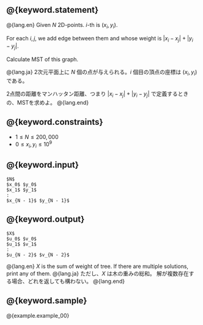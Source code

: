 ## @{keyword.statement}

@{lang.en}
Given $N$ 2D-points. $i$-th is $(x_i, y_i)$.

For each $i, j$, we add edge between them and whose weight is $|x_i - x_j| + |y_i - y_j|$.

Calculate MST of this graph.

@{lang.ja}
2次元平面上に $N$ 個の点が与えられる。$i$ 個目の頂点の座標は $(x_i, y_i)$ である。

2点間の距離をマンハッタン距離、つまり $|x_i - x_j| + |y_i - y_j|$ で定義するときの、MSTを求めよ。
@{lang.end}

## @{keyword.constraints}

- $1 \leq N \leq 200,000$
- $0 \leq x_i, y_i \leq 10^9$

## @{keyword.input}

~~~
$N$
$x_0$ $y_0$
$x_1$ $y_1$
:
$x_{N - 1}$ $y_{N - 1}$
~~~

## @{keyword.output}

~~~
$X$
$u_0$ $v_0$
$u_1$ $v_1$
:
$u_{N - 2}$ $v_{N - 2}$
~~~

@{lang.en}
$X$ is the sum of weight of tree.
If there are multiple solutions, print any of them.
@{lang.ja}
ただし、$X$ は木の重みの総和。
解が複数存在する場合、どれを返しても構わない。
@{lang.end}


## @{keyword.sample}

@{example.example_00}
